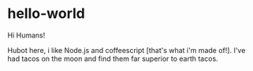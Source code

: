 # hello-world

Hi Humans!

Hubot here, i like Node.js and coffeescript [that's what i'm made of!].
I've had tacos on the moon and find them far superior to earth tacos.

